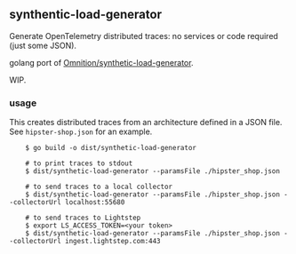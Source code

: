 ## synthentic-load-generator

Generate OpenTelemetry distributed traces: no services or code required (just some JSON).

golang port of [Omnition/synthetic-load-generator](https://github.com/Omnition/synthetic-load-generator).

WIP.

### usage

This creates distributed traces from an architecture defined in a JSON file. See `hipster-shop.json` for an example.

```
    $ go build -o dist/synthetic-load-generator

    # to print traces to stdout
    $ dist/synthetic-load-generator --paramsFile ./hipster_shop.json

    # to send traces to a local collector
    $ dist/synthetic-load-generator --paramsFile ./hipster_shop.json --collectorUrl localhost:55680

    # to send traces to Lightstep
    $ export LS_ACCESS_TOKEN=<your token>
    $ dist/synthetic-load-generator --paramsFile ./hipster_shop.json --collectorUrl ingest.lightstep.com:443
```